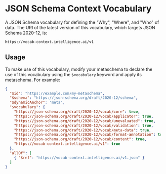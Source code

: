 JSON Schema Context Vocabulary
==============================

A JSON Schema vocabulary for defining the "Why", "Where", and "Who" of data.
The URI of the latest version of this vocabulary, which targets JSON Schema
2020-12, is:

```sh
https://vocab-context.intelligence.ai/v1
```

Usage
-----

To make use of this vocabulary, modify your metaschema to declare the use of
this vocabulary using the `$vocabulary` keyword and apply its metaschema. For
example:

```json
{
  "$id": "https://example.com/my-metaschema",
  "$schema": "https://json-schema.org/draft/2020-12/schema",
  "$dynamicAnchor": "meta",
  "$vocabulary": {
    "https://json-schema.org/draft/2020-12/vocab/core": true,
    "https://json-schema.org/draft/2020-12/vocab/applicator": true,
    "https://json-schema.org/draft/2020-12/vocab/unevaluated": true,
    "https://json-schema.org/draft/2020-12/vocab/validation": true,
    "https://json-schema.org/draft/2020-12/vocab/meta-data": true,
    "https://json-schema.org/draft/2020-12/vocab/format-annotation": true,
    "https://json-schema.org/draft/2020-12/vocab/content": true,
    "https://vocab-context.intelligence.ai/v1": true
  },
  "allOf": [
    { "$ref": "https://vocab-context.intelligence.ai/v1.json" }
  ]
}
```

